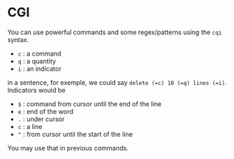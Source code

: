 # CGI

You can use powerful commands and some regex/patterns
using the ``cqi`` syntax.

* ``c`` : a command
* ``q`` : a quantity
* ``i`` : an indicator

in a sentence, for exemple, we could say
``delete (=c) 10 (=q) lines (=i)``. Indicators would be

* ``$`` : command from cursor until the end of the line
* ``e`` : end of the word
* ``.`` : under cursor
* ``c`` : a line
* ``^`` : from cursor until the start of the line

You may use that in previous commands.
